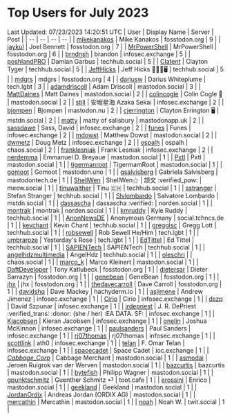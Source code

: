 # Top Users for July 2023
Last Updated: 07/23/2023 14:20:51 UTC
| User | Display Name | Server | Post |
| -- | -- | -- | -- |
| [mikekanakos](https://fosstodon.org/@mikekanakos) | Mike Kanakos | fosstodon.org | 9 |
| [jaykul](https://fosstodon.org/@jaykul) | Joel Bennett | fosstodon.org | 7 |
| [MrPowerShell](https://fosstodon.org/@MrPowerShell) | MrPowerShell | fosstodon.org | 6 |
| [brndnsh](https://infosec.exchange/@brndnsh) | brandon | infosec.exchange | 5 |
| [poshlandPRO](https://techhub.social/@poshlandPRO) | Damian Garbus | techhub.social | 5 |
| [Clatent](https://techhub.social/@Clatent) | Clayton Tyger | techhub.social | 5 |
| [JeffHicks](https://techhub.social/@JeffHicks) | Jeff Hicks 🐶🎼🍷🖥️ | techhub.social | 5 |
| [mdgrs](https://fosstodon.org/@mdgrs) | mdgrs | fosstodon.org | 4 |
| [dariusw](https://tech.lgbt/@dariusw) | Darius Whiteplume | tech.lgbt | 3 |
| [adamdriscoll](https://mastodon.social/@adamdriscoll) | Adam Driscoll | mastodon.social | 3 |
| [MattDaines](https://mastodon.social/@MattDaines) | Matt Daines | mastodon.social | 2 |
| [colincogle](https://mastodon.social/@colincogle) | Colin Cogle 🔵 | mastodon.social | 2 |
| [still](https://infosec.exchange/@still) | 安坂星海 Azaka Sekai | infosec.exchange | 2 |
| [bjompen](https://mastodon.nu/@bjompen) | Bjompen | mastodon.nu | 2 |
| [cjerrington](https://mstdn.social/@cjerrington) | Clayton Errington 🖥️ | mstdn.social | 2 |
| [matty](https://mastodonapp.uk/@matty) | matty of salisbury | mastodonapp.uk | 2 |
| [sassdawe](https://infosec.exchange/@sassdawe) | Sass, David | infosec.exchange | 2 |
| [funes](https://infosec.exchange/@funes) | Funes | infosec.exchange | 2 |
| [mdowst](https://mastodon.social/@mdowst) | Matthew Dowst | mastodon.social | 2 |
| [dwmetz](https://infosec.exchange/@dwmetz) | Doug Metz | infosec.exchange | 2 |
| [ospalh](https://chaos.social/@ospalh) | ospalh | chaos.social | 2 |
| [franklesniak](https://infosec.exchange/@franklesniak) | Frank Lesniak | infosec.exchange | 2 |
| [nerdemma](https://mastodon.social/@nerdemma) | Emmanuel D. Breyaue | mastodon.social | 1 |
| [Pxtl](https://mastodon.social/@Pxtl) | Pxtl | mastodon.social | 1 |
| [tigermanroot](https://mastodon.social/@tigermanroot) | TigermamRoot | mastodon.social | 1 |
| [gomoot](https://mastodon.uno/@gomoot) | Gomoot | mastodon.uno | 1 |
| [gsalvisberg](https://mastodontech.de/@gsalvisberg) | Gabriela Salvisberg | mastodontech.de | 1 |
| [ShellWen](https://meow.social/@ShellWen) | ShellWen⚝ | 颉文 :verified_paw: | meow.social | 1 |
| [tinuwalther](https://techhub.social/@tinuwalther) | Tinu 🇨🇭 | techhub.social | 1 |
| [sstranger](https://techhub.social/@sstranger) | Stefan Stranger | techhub.social | 1 |
| [Slvlombardo](https://mstdn.social/@Slvlombardo) | Salvatore Lombardo | mstdn.social | 1 |
| [dassascha](https://norden.social/@dassascha) | dassascha :verified: | norden.social | 1 |
| [montrak](https://norden.social/@montrak) | montrak | norden.social | 1 |
| [kmruddy](https://techhub.social/@kmruddy) | Kyle Ruddy | techhub.social | 1 |
| [AnonNewsDE](https://social.tchncs.de/@AnonNewsDE) | Anonymous Germany | social.tchncs.de | 1 |
| [kevchant](https://techhub.social/@kevchant) | Kevin Chant | techhub.social | 1 |
| [gregglsc](https://techhub.social/@gregglsc) | Gregg Lott | techhub.social | 1 |
| [robsewell](https://tech.lgbt/@robsewell) | Rob Sewell He/Him | tech.lgbt | 1 |
| [umbraroze](https://tech.lgbt/@umbraroze) | Yesterday's Rose | tech.lgbt | 1 |
| [EdTittel](https://techhub.social/@EdTittel) | Ed Tittel | techhub.social | 1 |
| [SAPIENTech](https://techhub.social/@SAPIENTech) | SAPIENTech | techhub.social | 1 |
| [angelhdzmultimedia](https://techhub.social/@angelhdzmultimedia) | AngelHdz | techhub.social | 1 |
| [oleschri](https://chaos.social/@oleschri) |  | chaos.social | 1 |
| [marco_k](https://mastodon.social/@marco_k) | Marco Kleinert | mastodon.social | 1 |
| [DaftDeveloper](https://fosstodon.org/@DaftDeveloper) | Tony Katlubeck | fosstodon.org | 1 |
| [dietersar](https://fosstodon.org/@dietersar) | Dieter Sarrazyn | fosstodon.org | 1 |
| [genebean](https://fosstodon.org/@genebean) | GeneBean | fosstodon.org | 1 |
| [jhx](https://fosstodon.org/@jhx) | jhx | fosstodon.org | 1 |
| [thedavecarroll](https://fosstodon.org/@thedavecarroll) | Dave Carroll | fosstodon.org | 1 |
| [davidshq](https://hachyderm.io/@davidshq) | Dave Mackey | hachyderm.io | 1 |
| [asjimene](https://infosec.exchange/@asjimene) | Andrew Jimenez | infosec.exchange | 1 |
| [Cirio](https://infosec.exchange/@Cirio) | Cirio | infosec.exchange | 1 |
| [dszp](https://infosec.exchange/@dszp) | David Szpunar | infosec.exchange | 1 |
| [jrdepriest](https://infosec.exchange/@jrdepriest) | J. R. DePriest :verified_trans: :donor: (she / her) :EA DATA. SF: | infosec.exchange | 1 |
| [Kjacobsen](https://infosec.exchange/@Kjacobsen) | Kieran Jacobsen | infosec.exchange | 1 |
| [onelin](https://infosec.exchange/@onelin) | Joshua McKinnon | infosec.exchange | 1 |
| [paulsanders](https://infosec.exchange/@paulsanders) | Paul Sanders | infosec.exchange | 1 |
| [rj07thomas](https://infosec.exchange/@rj07thomas) | rj07thomas | infosec.exchange | 1 |
| [scottlink](https://infosec.exchange/@scottlink) | ath0 | infosec.exchange | 1 |
| [telan](https://infosec.exchange/@telan) | F. Omar Telan | infosec.exchange | 1 |
| [spacecadet](https://ioc.exchange/@spacecadet) | Space Cadet | ioc.exchange | 1 |
| [_Cabbage_Corp_](https://mastodon.social/@_Cabbage_Corp_) | Cabbage Merchant | mastodon.social | 1 |
| [asmodai](https://mastodon.social/@asmodai) | Jeroen Ruigrok van der Werven | mastodon.social | 1 |
| [bazcurtis](https://mastodon.social/@bazcurtis) | bazcurtis | mastodon.social | 1 |
| [bytefish](https://mastodon.social/@bytefish) | Philipp Wagner | mastodon.social | 1 |
| [gpunktschmitz](https://toot.cafe/@gpunktschmitz) | Guenther Schmitz ⏎ | toot.cafe | 1 |
| [erossini](https://mastodon.social/@erossini) | Enrico | mastodon.social | 1 |
| [geekland](https://mastodon.social/@geekland) | Geekland | mastodon.social | 1 |
| [JordanOrdix](https://mastodon.social/@JordanOrdix) | Andreas Jordan (ORDIX AG) | mastodon.social | 1 |
| [mercathin](https://mastodon.social/@mercathin) | Mercathin | mastodon.social | 1 |
| [noah](https://twit.social/@noah) | Noah W. | twit.social | 1 |
